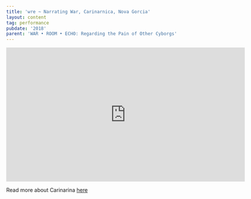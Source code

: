 ```yaml
---
title: 'wre ~ Narrating War, Carinarnica, Nova Gorcia'
layout: content
tag: performance
pubdate: '2018'
parent: 'WAR • ROOM • ECHO: Regarding the Pain of Other Cyborgs'
---
```

<iframe src="https://player.vimeo.com/video/326891263" width="640" height="360" frameborder="0" webkitallowfullscreen mozallowfullscreen allowfullscreen></iframe>

Read more about Carinarina [here](https://mynight.si/events/narrating-war-pripovedovanje-vojne-ali-akbar-mehta/)
